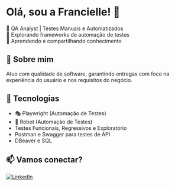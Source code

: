 # Olá, sou a Francielle! 👋

🎯 QA Analyst | Testes Manuais e Automatizados  
🔎 Explorando frameworks de automação de testes  
🌱 Aprendendo e compartilhando conhecimento

## 💼 Sobre mim
Atuo com qualidade de software, garantindo entregas com foco na experiência do usuário e nos requisitos do negócio.

## 🚀 Tecnologias
- 🎭 Playwright (Automação de Testes)
- 🤖 Robot (Automação de Testes)
- Testes Funcionais, Regressivos e Exploratório
- Postman e Swagger para testes de API
- DBeaver e SQL

## 📫 Vamos conectar?
[![LinkedIn](https://img.shields.io/badge/-LinkedIn-blue?logo=linkedin&style=flat)](https://www.linkedin.com/in/francielle-mendes)
